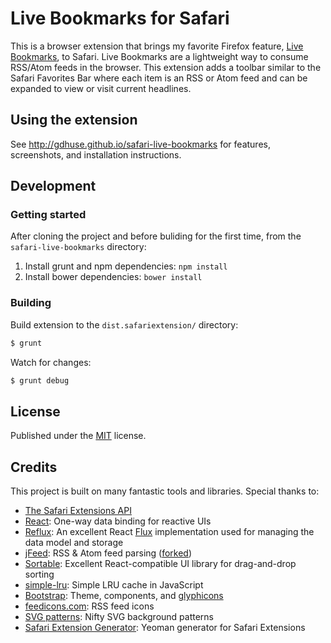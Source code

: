 # Live Bookmarks for Safari

This is a browser extension that brings my favorite Firefox feature, [Live Bookmarks](https://support.mozilla.org/en-US/kb/Live%20Bookmarks), to Safari. Live Bookmarks are a lightweight way to consume RSS/Atom feeds in the browser. This extension adds a toolbar similar to the Safari Favorites Bar where each item is an RSS or Atom feed and can be expanded to view or visit current headlines.

## Using the extension

See http://gdhuse.github.io/safari-live-bookmarks for features, screenshots, and installation instructions.

## Development

### Getting started
After cloning the project and before buliding for the first time, from the `safari-live-bookmarks` directory:
 1. Install grunt and npm dependencies: `npm install`
 2. Install bower dependencies: `bower install`

### Building
Build extension to the `dist.safariextension/` directory:
```bash
$ grunt
```

Watch for changes:
```bash
$ grunt debug
```

## License
Published under the [MIT](https://github.com/gdhuse/safari-live-bookmarks/blob/master/LICENSE?raw=true) license.

## Credits

This project is built on many fantastic tools and libraries.  Special thanks to:
* [The Safari Extensions API](https://developer.apple.com/library/safari/documentation/Tools/Conceptual/SafariExtensionGuide/Introduction/Introduction.html)
* [React](https://facebook.github.io/react/): One-way data binding for reactive UIs
* [Reflux](http://github.com/spoike/refluxjs): An excellent React [Flux](http://facebook.github.io/react/blog/2014/05/06/flux.html) implementation used for managing the data model and storage
* [jFeed](https://github.com/jfhovinne/jFeed): RSS & Atom feed parsing ([forked](https://github.com/gdhuse/jFeed))
* [Sortable](http://rubaxa.github.io/Sortable/): Excellent React-compatible UI library for drag-and-drop sorting 
* [simple-lru](https://github.com/smagch/simple-lru): Simple LRU cache in JavaScript
* [Bootstrap](http://getbootstrap.com): Theme, components, and [glyphicons](http://glyphicons.com/)
* [feedicons.com](http://www.feedicons.com): RSS feed icons
* [SVG patterns](http://philbit.com/svgpatterns): Nifty SVG background patterns
* [Safari Extension Generator](https://github.com/lanceli/generator-safari-extension): Yeoman generator for Safari Extensions
